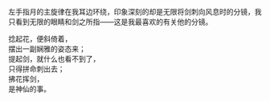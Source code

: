 <p class="has-line-data" data-line-start="0" data-line-end="1">左手指月的主旋律在我耳边环绕，印象深刻的却是无限将剑刺向风息时的分镜，我只看到无限的眼睛和剑之所指——这是我最喜欢的有关他的分镜。</p>
<p class="has-line-data" data-line-start="2" data-line-end="8">捻起花，便斜倚着，<br>
摆出一副娴雅的姿态来；<br>
提起剑，就什么也看不到了，<br>
只得拼命刺出去；<br>
拂花挥剑，<br>
是神仙的事。</p>
